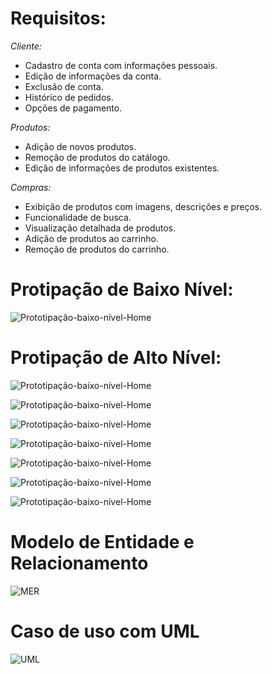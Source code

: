 # Requisitos: 

*Cliente:*
- Cadastro de conta com informações pessoais.
- Edição de informações da conta.
- Exclusão de conta.
- Histórico de pedidos.
- Opções de pagamento.

*Produtos:*
- Adição de novos produtos.
- Remoção de produtos do catálogo.
- Edição de informações de produtos existentes.

*Compras:*
- Exibição de produtos com imagens, descrições e preços.
- Funcionalidade de busca.
- Visualização detalhada de produtos.
- Adição de produtos ao carrinho.
- Remoção de produtos do carrinho.

# Protipação de Baixo Nível:

![Prototipação-baixo-nível-Home](documentacao/prototipacao/prototipacao-baixo-nivel.png)

# Protipação de Alto Nível:

![Prototipação-baixo-nível-Home](documentacao/prototipacao/prototipo-home-top.png)



![Prototipação-baixo-nível-Home](documentacao/prototipacao/prototipo-home-down.png)



![Prototipação-baixo-nível-Home](documentacao/prototipacao/prototipo-apresentacao.png)



![Prototipação-baixo-nível-Home](documentacao/prototipacao/prototipo-shop-top.png)



![Prototipação-baixo-nível-Home](documentacao/prototipacao/prototipo-shop-down.png)



![Prototipação-baixo-nível-Home](documentacao/prototipacao/prototipo-carrinho-top.png)



![Prototipação-baixo-nível-Home](documentacao/prototipacao/prototipo-carrinho-down.png)


# Modelo de Entidade e Relacionamento

![MER](documentacao/mer/modelo-entidade-relacionamento.jpg)

# Caso de uso com UML

![UML](documentacao/uml/uml.png)
